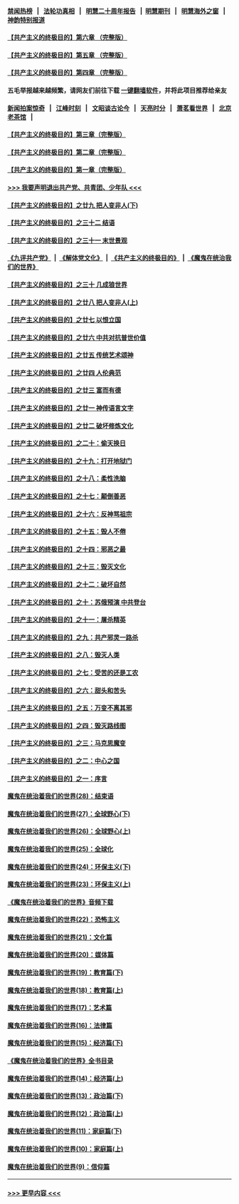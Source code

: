 #### [禁闻热榜](热点新闻.md?=0)  &nbsp;&nbsp;|&nbsp;&nbsp; [法轮功真相](https://github.com/gfw-breaker/truth/blob/master/README.md?=0) &nbsp;&nbsp;|&nbsp;&nbsp; [明慧二十周年报告](https://github.com/gfw-breaker/mh-reports/blob/master/README.md?=0) &nbsp;&nbsp;|&nbsp;&nbsp;[明慧期刊](https://github.com/gfw-breaker/mh-qikan) &nbsp;&nbsp;|&nbsp;&nbsp; [明慧海外之窗](https://github.com/gfw-breaker/mh-news/blob/master/README.md?=0) &nbsp;&nbsp;|&nbsp;&nbsp; [神韵特别报道](https://github.com/gfw-breaker/mh-news/blob/master/shenyun.md?=0)
#### [【共产主义的终极目的】第六章 （完整版）](../pages/nsc422/n11428913.md?t=03190131) 
#### [【共产主义的终极目的】第五章 （完整版）](../pages/nsc422/n11428912.md?t=03190131) 
#### [【共产主义的终极目的】第四章 （完整版）](../pages/nsc422/n11428907.md?t=03190131) 
#### 五毛举报越来越频繁，请网友们前往下载 [一键翻墙软件](https://github.com/gfw-breaker/ssr-accounts)，并将此项目推荐给亲友
#### [新闻拍案惊奇](https://github.com/gfw-breaker/banned-news/blob/master/pages/link4.md) &nbsp;&nbsp;|&nbsp;&nbsp; [江峰时刻](https://github.com/gfw-breaker/banned-news/blob/master/pages/link4.md) &nbsp;&nbsp;|&nbsp;&nbsp; [文昭谈古论今](https://github.com/gfw-breaker/banned-news/blob/master/pages/link4.md) &nbsp;&nbsp;|&nbsp;&nbsp; [天亮时分](https://github.com/gfw-breaker/banned-news/blob/master/pages/link4.md) &nbsp;&nbsp;|&nbsp;&nbsp; [萧茗看世界](https://github.com/gfw-breaker/banned-news/blob/master/pages/link4.md) &nbsp;&nbsp;|&nbsp;&nbsp; [北京老茶馆](https://github.com/gfw-breaker/banned-news/blob/master/pages/link4.md) &nbsp;&nbsp;|&nbsp;&nbsp; 
#### [【共产主义的终极目的】第三章（完整版）](../pages/nsc422/n11428848.md?t=03190131) 
#### [【共产主义的终极目的】第二章（完整版）](../pages/nsc422/n11428831.md?t=03190131) 
#### [【共产主义的终极目的】第一章（完整版）](../pages/nsc422/n11417651.md?t=03190131) 
#### [>>> 我要声明退出共产党、共青团、少年队 <<<](https://github.com/begood0513/goodnews/blob/master/quit/letter.md) 
#### [【共产主义的终极目的】之廿九 把人变非人(下)](../pages/nsc422/n11344140.md?t=03190131) 
#### [【共产主义的终极目的】之三十二 结语](../pages/nsc422/n11360535.md?t=03190131) 
#### [【共产主义的终极目的】之三十一 末世景观](../pages/nsc422/n11351129.md?t=03190131) 
#### [《九评共产党》](https://github.com/begood0513/9ping.md/blob/master/README.md) &nbsp;|&nbsp; [《解体党文化》](../../../../jtdwh.md/blob/master/README.md)  &nbsp;|&nbsp; [《共产主义的终极目的》](../../../../gczydzjmd.md/blob/master/README.md) &nbsp;|&nbsp; [《魔鬼在统治我们的世界》](../../../../mgztzwmdsj.md/blob/master/README.md) 
#### [【共产主义的终极目的】之三十 几成狼世界](../pages/nsc422/n11348280.md?t=03190131) 
#### [【共产主义的终极目的】之廿八 把人变非人(上)](../pages/nsc422/n11340492.md?t=03190131) 
#### [【共产主义的终极目的】之廿七 以恨立国](../pages/nsc422/n11336944.md?t=03190131) 
#### [【共产主义的终极目的】之廿六 中共对抗普世价值](../pages/nsc422/n11324785.md?t=03190131) 
#### [【共产主义的终极目的】之廿五 传统艺术颂神](../pages/nsc422/n11296396.md?t=03190131) 
#### [【共产主义的终极目的】之廿四 人伦典范](../pages/nsc422/n11296397.md?t=03190131) 
#### [【共产主义的终极目的】之廿三 富而有德](../pages/nsc422/n11283598.md?t=03190131) 
#### [【共产主义的终极目的】之廿一 神传语言文字](../pages/nsc422/n11263265.md?t=03190131) 
#### [【共产主义的终极目的】之廿二 破坏修炼文化](../pages/nsc422/n11245728.md?t=03190131) 
#### [【共产主义的终极目的】之二十：偷天换日](../pages/nsc422/n11238846.md?t=03190131) 
#### [【共产主义的终极目的】之十九：打开地狱门](../pages/nsc422/n11206376.md?t=03190131) 
#### [【共产主义的终极目的】之十八：柔性洗脑](../pages/nsc422/n11199994.md?t=03190131) 
#### [【共产主义的终极目的】之十七：颠倒善恶](../pages/nsc422/n11179782.md?t=03190131) 
#### [【共产主义的终极目的】之十六：反神骂祖宗](../pages/nsc422/n11166798.md?t=03190131) 
#### [【共产主义的终极目的】之十五：毁人不倦](../pages/nsc422/n11166792.md?t=03190131) 
#### [【共产主义的终极目的】之十四：邪恶之最](../pages/nsc422/n11150249.md?t=03190131) 
#### [【共产主义的终极目的】之十三：毁灭文化](../pages/nsc422/n11135227.md?t=03190131) 
#### [【共产主义的终极目的】之十二：破坏自然](../pages/nsc422/n11135214.md?t=03190131) 
#### [【共产主义的终极目的】之十：苏俄预演 中共登台](../pages/nsc422/n11118424.md?t=03190131) 
#### [【共产主义的终极目的】之十一：屠杀精英](../pages/nsc422/n11118442.md?t=03190131) 
#### [【共产主义的终极目的】之九：共产邪灵一路杀](../pages/nsc422/n11114139.md?t=03190131) 
#### [【共产主义的终极目的】之八：毁灭人类](../pages/nsc422/n11108503.md?t=03190131) 
#### [【共产主义的终极目的】之七：受苦的还是工农](../pages/nsc422/n11101809.md?t=03190131) 
#### [【共产主义的终极目的】之六：甜头和苦头](../pages/nsc422/n11096971.md?t=03190131) 
#### [【共产主义的终极目的】之五：万变不离其邪](../pages/nsc422/n11091285.md?t=03190131) 
#### [【共产主义的终极目的】之四：毁灭路线图](../pages/nsc422/n11086284.md?t=03190131) 
#### [【共产主义的终极目的】之三：马克思魔变](../pages/nsc422/n11061941.md?t=03190131) 
#### [【共产主义的终极目的】之二：中心之国](../pages/nsc422/n11047728.md?t=03190131) 
#### [【共产主义的终极目的】之一：序言](../pages/nsc422/n11086077.md?t=03190131) 
#### [魔鬼在统治着我们的世界(28)：结束语](../pages/nsc422/n10936246.md?t=03190131) 
#### [魔鬼在统治着我们的世界(27)：全球野心(下)](../pages/nsc422/n10928319.md?t=03190131) 
#### [魔鬼在统治着我们的世界(26)：全球野心(上)](../pages/nsc422/n10900318.md?t=03190131) 
#### [魔鬼在统治着我们的世界(25)：全球化](../pages/nsc422/n10788205.md?t=03190131) 
#### [魔鬼在统治着我们的世界(24)：环保主义(下)](../pages/nsc422/n10695307.md?t=03190131) 
#### [魔鬼在统治着我们的世界(23)：环保主义(上)](../pages/nsc422/n10688613.md?t=03190131) 
#### [《魔鬼在统治着我们的世界》音频下载](../pages/nsc422/n10635553.md?t=03190131) 
#### [魔鬼在统治着我们的世界(22)：恐怖主义](../pages/nsc422/n10614727.md?t=03190131) 
#### [魔鬼在统治着我们的世界(21)：文化篇](../pages/nsc422/n10597706.md?t=03190131) 
#### [魔鬼在统治着我们的世界(20)：媒体篇](../pages/nsc422/n10586579.md?t=03190131) 
#### [魔鬼在统治着我们的世界(19)：教育篇(下)](../pages/nsc422/n10564808.md?t=03190131) 
#### [魔鬼在统治着我们的世界(18)：教育篇(上)](../pages/nsc422/n10526970.md?t=03190131) 
#### [魔鬼在统治着我们的世界(17)：艺术篇](../pages/nsc422/n10499093.md?t=03190131) 
#### [魔鬼在统治着我们的世界(16)：法律篇](../pages/nsc422/n10485969.md?t=03190131) 
#### [魔鬼在统治着我们的世界(15)：经济篇(下)](../pages/nsc422/n10469975.md?t=03190131) 
#### [《魔鬼在统治着我们的世界》全书目录](../pages/nsc422/n10464261.md?t=03190131) 
#### [魔鬼在统治着我们的世界(14)：经济篇(上)](../pages/nsc422/n10457370.md?t=03190131) 
#### [魔鬼在统治着我们的世界(13)：政治篇(下)](../pages/nsc422/n10448270.md?t=03190131) 
#### [魔鬼在统治着我们的世界(12)：政治篇(上)](../pages/nsc422/n10444576.md?t=03190131) 
#### [魔鬼在统治着我们的世界(11)：家庭篇(下)](../pages/nsc422/n10440961.md?t=03190131) 
#### [魔鬼在统治着我们的世界(10)：家庭篇(上)](../pages/nsc422/n10435448.md?t=03190131) 
#### [魔鬼在统治着我们的世界(9)：信仰篇](../pages/nsc422/n10432159.md?t=03190131) 

----
#### [ >>> 更早内容 <<< ](../indexes/nsc422-earlier.md)
